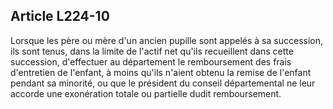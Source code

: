 ## Article L224-10

Lorsque les père ou mère d'un ancien pupille sont appelés à sa succession, ils sont tenus, dans la limite de
l'actif net qu'ils recueillent dans cette succession, d'effectuer au département le remboursement des frais
d'entretien de l'enfant, à moins qu'ils n'aient obtenu la remise de l'enfant pendant sa minorité, ou que le
président du conseil départemental ne leur accorde une exonération totale ou partielle dudit remboursement.


